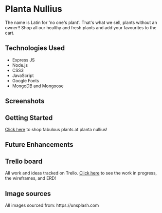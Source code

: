 <!-- <p align="center">
<img src="https://github.com/laurakelly1/wall-art-app/blob/main/images/websiteHeading.png" />
</p> -->
<h1>Planta Nullius</h1>
The name is Latin for 'no one's plant'. That's what we sell, plants without an owner!! Shop all our healthy and fresh plants and add your favourites to the cart.

<h2>Technologies Used</h2>
<ul>
<li>Express JS</li>
<li>Node.js</li>
<li>CSS3</li>
<li>JavaScript</li>
<li>Google Fonts</li>
<li>MongoDB and Mongoose</li>
</ul>

<h2>Screenshots</h2>
<p align="center">
<!-- <img src="https://github.com/laurakelly1/wall-art-app/blob/main/images/screenshot.jpg"/> -->
</p>

<h2> Getting Started</h2>
<a href="https://planta-nullius.herokuapp.com/shop" target="_blank">Click here</a> to shop fabulous plants at planta nullius!

<h2>Future Enhancements</h2>
<!-- <li>Allow user to pick the room (bathroom, kitchen etc.) </li>
<li>Allow user to change the size of the artwork </li>
<li>Allow user to change the frame design</li>
</ul> -->

<h2>Trello board </h2>
All work and ideas tracked on Trello. 
<a href="https://trello.com/b/q1Npj1C7/plant-shop" target="_blank">Click here</a> to see the work in progress, the wireframes, and ERD!

<h2>Image sources</h2>
All images sourced from: https://unsplash.com